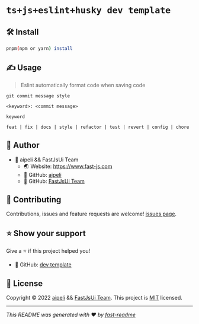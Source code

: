 # `ts+js+eslint+husky dev template`

## 🛠️ Install

```sh
pnpm(npm or yarn) install
```
 
## ✍️ Usage


>  Eslint automatically format code when saving code

`git commit message style`
```
<keyword>: <commit message>
```
`keyword`
```
feat | fix | docs | style | refactor | test | revert | config | chore
```


 
## 🧑 Author

- 🧑 aipeli && FastJsUi Team
  - 🌏 Website: https://www.fast-js.com  
  - 💼 GitHub: [aipeli](https://github.com/aipeli)   
  - 💼 GitHub: [FastJsUi Team](https://github.com/fastjsui)   
## 🤝 Contributing

Contributions, issues and feature requests are welcome! [issues page](https://github.com/fastjsui/ts-js-eslint-husky-template/issues). 
## ⭐️ Show your support

Give a ⭐️ if this project helped you! 
- 💼 GitHub: [dev template](https://github.com/fastjsui/ts-js-eslint-husky-template)  
## 📝 License

 Copyright © 2022 [aipeli](https://github.com/aipeli) && [FastJsUi Team](https://github.com/fastjsui).  This project is [MIT](LICENSE) licensed. 

---

_This README was generated with ❤️ by [fast-readme](https://www.npmjs.com/package/@fastjsui/fast-readme)_
